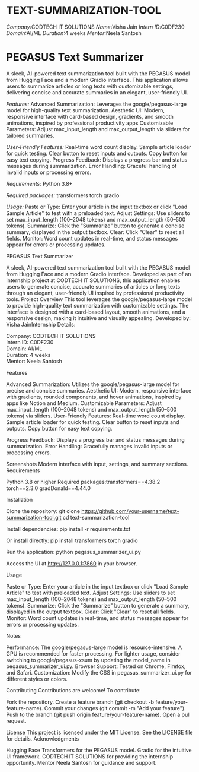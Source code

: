 # TEXT-SUMMARIZATION-TOOL
*Company*:CODTECH IT SOLUTIONS
*Name*:Visha Jain
*Intern ID*:C0DF230
*Domain*:AI/ML
*Duration*:4 weeks
*Mentor*:Neela Santosh

# PEGASUS Text Summarizer

A sleek, AI-powered text summarization tool built with the PEGASUS model from Hugging Face and a modern Gradio interface. This application allows users to summarize articles or long texts with customizable settings, delivering concise and accurate summaries in an elegant, user-friendly UI.

*Features:*
Advanced Summarization: Leverages the google/pegasus-large model for high-quality text summarization.
Aesthetic UI: Modern, responsive interface with card-based design, gradients, and smooth animations, inspired by professional productivity apps
Customizable Parameters: Adjust max_input_length and max_output_length via sliders for tailored summaries.

*User-Friendly Features:*
Real-time word count display.
Sample article loader for quick testing.
Clear button to reset inputs and outputs.
Copy button for easy text copying.
Progress Feedback: Displays a progress bar and status messages during summarization.
Error Handling: Graceful handling of invalid inputs or processing errors.

*Requirements:*
Python 3.8+

*Required packages:*
transformers torch gradio

*Usage:*
Paste or Type: Enter your article in the input textbox or click "Load Sample Article" to test with a preloaded text.
Adjust Settings: Use sliders to set max_input_length (100–2048 tokens) and max_output_length (50–500 tokens).
Summarize: Click the "Summarize" button to generate a concise summary, displayed in the output textbox.
Clear: Click "Clear" to reset all fields.
Monitor: Word count updates in real-time, and status messages appear for errors or processing updates.




PEGASUS Text Summarizer
 
A sleek, AI-powered text summarization tool built with the PEGASUS model from Hugging Face and a modern Gradio interface. Developed as part of an internship project at CODTECH IT SOLUTIONS, this application enables users to generate concise, accurate summaries of articles or long texts through an elegant, user-friendly UI inspired by professional productivity tools.
Project Overview
This tool leverages the google/pegasus-large model to provide high-quality text summarization with customizable settings. The interface is designed with a card-based layout, smooth animations, and a responsive design, making it intuitive and visually appealing.
Developed by: Visha JainInternship Details:  

Company: CODTECH IT SOLUTIONS  
Intern ID: C0DF230  
Domain: AI/ML  
Duration: 4 weeks  
Mentor: Neela Santosh

Features

Advanced Summarization: Utilizes the google/pegasus-large model for precise and concise summaries.
Aesthetic UI: Modern, responsive interface with gradients, rounded components, and hover animations, inspired by apps like Notion and Medium.
Customizable Parameters: Adjust max_input_length (100–2048 tokens) and max_output_length (50–500 tokens) via sliders.
User-Friendly Features:
Real-time word count display.
Sample article loader for quick testing.
Clear button to reset inputs and outputs.
Copy button for easy text copying.


Progress Feedback: Displays a progress bar and status messages during summarization.
Error Handling: Gracefully manages invalid inputs or processing errors.

Screenshots
Modern interface with input, settings, and summary sections.
Requirements

Python 3.8 or higher
Required packages:transformers==4.38.2
torch==2.3.0
gradDonald==4.44.0



Installation

Clone the repository:
git clone https://github.com/your-username/text-summarization-tool.git
cd text-summarization-tool


Install dependencies:
pip install -r requirements.txt

Or install directly:
pip install transformers torch gradio


Run the application:
python pegasus_summarizer_ui.py


Access the UI at http://127.0.0.1:7860 in your browser.


Usage

Paste or Type: Enter your article in the input textbox or click "Load Sample Article" to test with preloaded text.
Adjust Settings: Use sliders to set max_input_length (100–2048 tokens) and max_output_length (50–500 tokens).
Summarize: Click the "Summarize" button to generate a summary, displayed in the output textbox.
Clear: Click "Clear" to reset all fields.
Monitor: Word count updates in real-time, and status messages appear for errors or processing updates.

Notes

Performance: The google/pegasus-large model is resource-intensive. A GPU is recommended for faster processing. For lighter usage, consider switching to google/pegasus-xsum by updating the model_name in pegasus_summarizer_ui.py.
Browser Support: Tested on Chrome, Firefox, and Safari.
Customization: Modify the CSS in pegasus_summarizer_ui.py for different styles or colors.

Contributing
Contributions are welcome! To contribute:

Fork the repository.
Create a feature branch (git checkout -b feature/your-feature-name).
Commit your changes (git commit -m "Add your feature").
Push to the branch (git push origin feature/your-feature-name).
Open a pull request.

License
This project is licensed under the MIT License. See the LICENSE file for details.
Acknowledgments

Hugging Face Transformers for the PEGASUS model.
Gradio for the intuitive UI framework.
CODTECH IT SOLUTIONS for providing the internship opportunity.
Mentor Neela Santosh for guidance and support.


